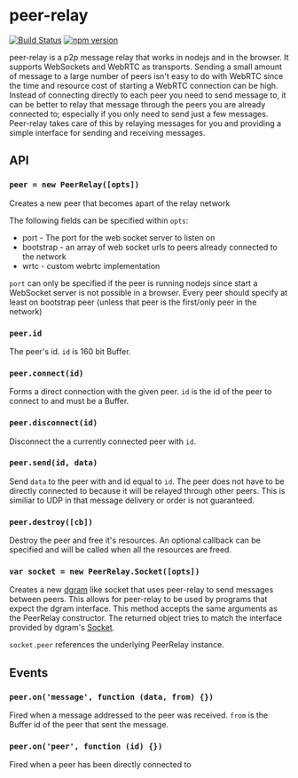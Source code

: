 # peer-relay

[![Build Status](https://travis-ci.org/xuset/peer-relay.svg?branch=master)](https://travis-ci.org/xuset/peer-relay)
[![npm version](https://badge.fury.io/js/peer-relay.svg)](https://badge.fury.io/js/peer-relay)

peer-relay is a p2p message relay that works in nodejs and in the browser. It supports WebSockets and WebRTC as transports. Sending a small amount of message to a large number of peers isn't easy to do with WebRTC since the time and resource cost of starting a WebRTC connection can be high. Instead of connecting directly to each peer you need to send message to, it can be better to relay that message through the peers you are already connected to; especially if you only need to send just a few messages. Peer-relay takes care of this by relaying messages for you and providing a simple interface for sending and receiving messages.

## API

### `peer = new PeerRelay([opts])`

Creates a new peer that becomes apart of the relay network

The following fields can be specified within `opts`:
 * port - The port for the web socket server to listen on
 * bootstrap - an array of web socket urls to peers already connected to the network
 * wrtc - custom webrtc implementation

`port` can only be specified if the peer is running nodejs since start a WebSocket server is not possible in a browser. Every peer should specify at least on bootstrap peer (unless that peer is the first/only peer in the network)

### `peer.id`

The peer's id. `id` is 160 bit Buffer.

### `peer.connect(id)`

Forms a direct connection with the given peer. `id` is the id of the peer to connect to and must be a Buffer.

### `peer.disconnect(id)`

Disconnect the a currently connected peer with `id`.

### `peer.send(id, data)`

Send `data` to the peer with and id equal to `id`. The peer does not have to be directly connected to because it will be relayed through other peers. This is similiar to UDP in that message delivery or order is not guaranteed.

### `peer.destroy([cb])`

Destroy the peer and free it's resources. An optional callback can be specified and will be called when all the resources are freed.

### `var socket = new PeerRelay.Socket([opts])`

Creates a new [dgram](https://nodejs.org/api/dgram.html) like socket that uses peer-relay to send messages between peers. This allows for peer-relay to be used by programs that expect the dgram interface. This method accepts the same arguments as the PeerRelay constructor. The returned object tries to match the interface provided by dgram's [Socket](https://nodejs.org/api/dgram.html#dgram_class_dgram_socket).

`socket.peer` references the underlying PeerRelay instance.

## Events

### `peer.on('message', function (data, from) {})`

Fired when a message addressed to the peer was received. `from` is the Buffer id of the peer that sent the message.

### `peer.on('peer', function (id) {})`

Fired when a peer has been directly connected to
